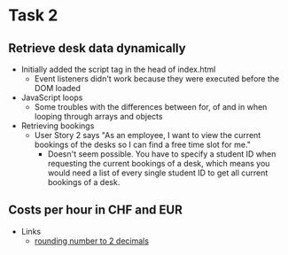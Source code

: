 # Task 2

## Retrieve desk data dynamically

- Initially added the script tag in the head of index.html
    - Event listeners didn't work because they were executed before the DOM loaded
- JavaScript loops
    - Some troubles with the differences between for, of and in when looping through arrays and objects
- Retrieving bookings
  - User Story 2 says "As an employee, I want to view the current bookings of the desks so I can find a free time slot for me."
    - Doesn't seem possible. You have to specify a student ID when requesting the current bookings of a desk, which means you would need a list of every single student ID to get all current bookings of a desk. 

## Costs per hour in CHF and EUR

- Links
    - [rounding number to 2 decimals](https://stackoverflow.com/questions/11832914/how-to-round-to-at-most-2-decimal-places-if-necessary)
